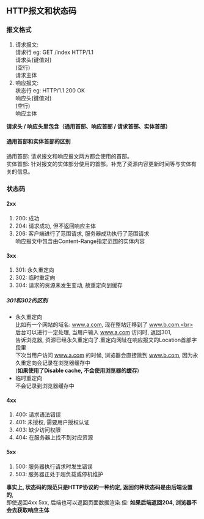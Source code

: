 ## HTTP报文和状态码
### 报文格式
1. 请求报文:<br>
请求行 eg: GET /index HTTP/1.1<br>
请求头(键值对)<br>
(空行)<br>
请求主体<br>
1. 响应报文:<br>
状态行 eg: HTTP/1.1 200 OK<br>
响应头(键值对)<br>
(空行)<br>
响应主体<br>

**请求头 / 响应头里包含（通用首部、响应首部 / 请求首部、实体首部）**
#### 通用首部和实体首部的区别
通用首部: 请求报文和响应报文两方都会使用的首部。<br>
实体首部: 针对报文的实体部分使用的首部。补充了资源内容更新时间等与实体有关的信息。
### 状态码
#### 2xx
1. 200: 成功
2. 204: 请求成功, 但不返回响应主体
3. 206: 客户端进行了范围请求, 服务器成功执行了范围请求<br>
响应报文中包含由Content-Range指定范围的实体内容
#### 3xx
1. 301: 永久重定向
2. 302: 临时重定向
3. 304: 请求的资源未发生变动, 故重定向到缓存
##### 301和302的区别
- 永久重定向<br>
比如有一个网站的域名: www.a.com, 现在整站迁移到了 www.b.com.<br>
后台可以进行一定处理, 当用户输入 www.a.com 访问时, 返回301, <br>
告诉浏览器, 资源已经永久重定向了.重定向网址在响应报文的Location首部字段里<br>
下次当用户访问 www.a.com 的时候, 浏览器会直接跳到 www.b.com, 因为永久重定向会记录在浏览器缓存中<br>
(**如果使用了Disable cache, 不会使用浏览器的缓存**)
- 临时重定向<br>
不会记录到浏览器缓存中
#### 4xx
1. 400: 请求语法错误
2. 401: 未授权, 需要用户授权认证
3. 403: 缺少访问权限
4. 404: 在服务器上找不到对应资源
#### 5xx
1. 500: 服务器执行请求时发生错误
2. 503: 服务器正处于超负载或停机维护

**事实上, 状态码的规范只是HTTP协议的一种约定, 返回何种状态码是由后端设置的**, <br>
即使返回4xx 5xx, 后端也可以返回页面数据渲染.但: **如果后端返回204, 浏览器不会去获取响应主体**